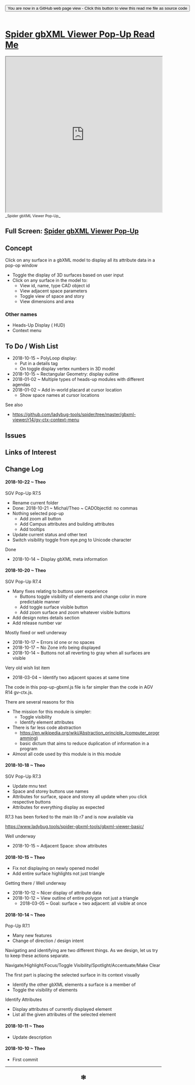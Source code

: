 
<span style=display:none; >[You are now in a GitHub source code view - click this link to view Read Me file as a web page]( https://www.ladybug.tools/spider-gbxml-tools/#cookbook/spider-gbxml-viewer-pop-up/README.md "View file as a web page." ) </span>

<div><input type=button class = 'btn btn-secondary btn-sm' onclick="window.location.href='https://github.com/ladybug-tools/spider-gbxml-tools/blob/master/cookbook/spider-gbxml-viewer-pop-up/README.md'";
value='You are now in a GitHub web page view - Click this button to view this read me file as source code' ></div>

<br>

# [Spider gbXML Viewer Pop-Up Read Me]( #cookbook/spider-gbxml-viewer-pop-up/README.md )


<iframe src=https://www.ladybug.tools/spider-gbxml-tools/cookbook/spider-gbxml-viewer-pop-up/index.html width=100% height=500px >Iframes are not viewable in GitHub source code views</iframe>
_<small>Spider gbXML Viewer Pop-Up</small>_

## Full Screen: [Spider gbXML Viewer Pop-Up]( https://www.ladybug.tools/spider-gbxml-tools/cookbook/spider-gbxml-viewer-pop-up/r7/spider-gbxml-viewer-pop-up.html )



## Concept

Click on any surface in a gbXML model to display all its attribute data in a pop-op window

* Toggle the display of 3D surfaces based on user input
* Click on any surface in the model to:
	* View id, name, type CAD object id
	* View adjacent space parameters
	* Toggle view of space and story
	* View dimensions and area

### Other names

* Heads-Up Display ( HUD)
* Context menu


## To Do / Wish List

* 2018-10-15 ~ PolyLoop display:
	* Put in a details tag
	* On toggle display vertex numbers in 3D model
* 2018-10-15 ~ Rectangular Geometry: display outline
* 2018-01-02 ~ Multiple types of heads-up modules with different agendas
* 2018-01-02 ~ Add in-world placard at cursor location
	* Show space names at cursor locations

See also

* https://github.com/ladybug-tools/spider/tree/master/gbxml-viewer/r14/gv-ctx-context-menu



## Issues





## Links of Interest



## Change Log

#### 2018-10-22 ~ Theo

SGV Pop-Up R7.5
* Rename current folder
* Done: 2018-10-21 ~ Michal/Theo ~ CADObjectId: no commas
* Nothing selected pop-up
	* Add zoom all button
	* Add Campus attributes and building attributes
	* Add tooltips
* Update current status and other text
* Switch visibility toggle from eye.png to Unicode character

Done
* 2018-10-14 ~ Display gbXML meta information

#### 2018-10-20 ~ Theo

SGV Pop-Up R7.4
* Many fixes relating to buttons user experience
	* Buttons toggle visibility of elements and change color in more predictable manner
	* Add toggle surface visible button
	* Add zoom surface and zoom whatever visible buttons
* Add design notes details section
* Add release number var

Mostly fixed or well underway

* 2018-10-17 ~ Errors id one or no spaces
* 2018-10-17 ~ No Zone info being displayed
* 2018-10-14 ~ Buttons not all reverting to gray when all surfaces are visible

Very old wish list item
* 2018-03-04 ~ Identify two adjacent spaces at same time


The code in this pop-up-gbxml.js file is far simpler than the code in AGV R14 gv-ctx.js.

There are several reasons for this
* The mission for this module is simpler:
	* Toggle visibility
	* Identify element attributes
* There is far less code abstraction
	* https://en.wikipedia.org/wiki/Abstraction_principle_(computer_programming)
	* basic dictum that aims to reduce duplication of information in a program
* Almost all code used by this module is in this module



#### 2018-10-18 ~ Theo

SGV Pop-Up R7.3
* Update mnu text
* Space and storey buttons use names
* Attributes for surface, space and storey all update when you click respective buttons
* Attributes for everything display as expected

R7.3 has been forked to the main lib r7 and is now available via

https://www.ladybug.tools/spider-gbxml-tools/gbxml-viewer-basic/


Well underway
* 2018-10-15 ~ Adjacent Space: show attributes


#### 2018-10-15 ~ Theo

* Fix not displaying on newly opened model
* Add entire surface highlights not just triangle

Getting there / Well underway

* 2018-10-12 ~ Nicer display of attribute data
* 2018-10-12 ~ View outline of entire polygon not just a triangle
	* 2018-03-05 ~ Goal: surface + two adjacent: all visible at once

#### 2018-10-14 ~ Theo

Pop-Up R7.1
* Many new features
* Change of direction / design intent


Navigating and identifying are two different things. As we design, let us try to keep these actions separate.

Navigate/Highlight/Focus/Toggle Visibility/Spotlight/Accentuate/Make Clear

The first part is placing the selected surface in its context visually
* Identify the other gbXML elements a surface is a member of
* Toggle the visibility of elements

Identify Attributes
* Display attributes of currently displayed element
* List all the given attributes of the selected element

#### 2018-10-11 ~ Theo

* Update description

#### 2018-10-10 ~ Theo

* First commit


***

### <center title="Howdy! My web is better than yours. ;-)" ><a href=javascript:window.scrollTo(0,0); style="text-decoration:none !important;" > &#x1f578; </a></center>



